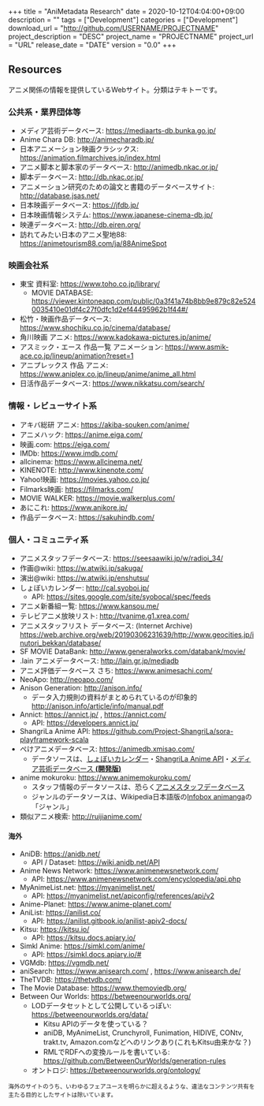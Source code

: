 +++
title = "AniMetadata Research"
date = 2020-10-12T04:04:00+09:00
description = ""
tags = ["Development"]
categories = ["Development"]
download_url = "http://github.com/USERNAME/PROJECTNAME"
project_description = "DESC"
project_name = "PROJECTNAME"
project_url = "URL"
release_date = "DATE"
version = "0.0"
+++


## Resources
アニメ関係の情報を提供しているWebサイト。分類はテキトーです。

### 公共系・業界団体等
- メディア芸術データベース: https://mediaarts-db.bunka.go.jp/
- Anime Chara DB: http://animecharadb.jp/
- 日本アニメーション映画クラシックス: https://animation.filmarchives.jp/index.html
- アニメ脚本と脚本家のデータベース: http://animedb.nkac.or.jp/
- 脚本データベース: http://db.nkac.or.jp/
- アニメーション研究のための論文と書籍のデータベースサイト: http://database.jsas.net/
- 日本映画データベース: https://jfdb.jp/
- 日本映画情報システム: https://www.japanese-cinema-db.jp/
- 映連データベース: http://db.eiren.org/
- 訪れてみたい日本のアニメ聖地88: https://animetourism88.com/ja/88AnimeSpot

### 映画会社系
- 東宝 資料室: https://www.toho.co.jp/library/
    - MOVIE DATABASE: https://viewer.kintoneapp.com/public/0a3f41a74b8bb9e879c82e5240035410e01df4c27f0dfc1d2ef44495962b1f44#/
- 松竹・映画作品データベース: https://www.shochiku.co.jp/cinema/database/
- 角川映画 アニメ: https://www.kadokawa-pictures.jp/anime/
- アスミック・エース 作品一覧 アニメーション: https://www.asmik-ace.co.jp/lineup/animation?reset=1
- アニプレックス 作品 アニメ: https://www.aniplex.co.jp/lineup/anime/anime_all.html
- 日活作品データベース: https://www.nikkatsu.com/search/

### 情報・レビューサイト系
- アキバ総研 アニメ: https://akiba-souken.com/anime/
- アニメハック: https://anime.eiga.com/
- 映画.com: https://eiga.com/
- IMDb: https://www.imdb.com/
- allcinema: https://www.allcinema.net/
- KINENOTE: http://www.kinenote.com/
- Yahoo!映画: https://movies.yahoo.co.jp/
- Filmarks映画: https://filmarks.com/
- MOVIE WALKER: https://movie.walkerplus.com/
- あにこれ: https://www.anikore.jp/
- 作品データベース: https://sakuhindb.com/

### 個人・コミュニティ系
- アニメスタッフデータベース: https://seesaawiki.jp/w/radioi_34/
- 作画@wiki: https://w.atwiki.jp/sakuga/
- 演出@wiki: https://w.atwiki.jp/enshutsu/
- しょぼいカレンダー: http://cal.syoboi.jp/
    - API: https://sites.google.com/site/syobocal/spec/feeds
- アニメ新番組一覧: https://www.kansou.me/
- テレビアニメ放映リスト: http://tvanime.g1.xrea.com/
- アニメスタッフリスト データベース: (Internet Archive) https://web.archive.org/web/20190306231639/http://www.geocities.jp/inutori_bekkan/database/
- SF MOVIE DataBank: http://www.generalworks.com/databank/movie/
- .lain アニメデータベース: http://lain.gr.jp/mediadb
- アニメ評価データベース さち: https://www.animesachi.com/
- NeoApo: http://neoapo.com/
- Anison Generation: http://anison.info/
    - データ入力規則の資料がまとめられているのが印象的
      http://anison.info/article/info/manual.pdf
- Annict: https://annict.jp/ , https://annict.com/
    - API: https://developers.annict.jp/
- ShangriLa Anime API: https://github.com/Project-ShangriLa/sora-playframework-scala
- ぺけアニメデータベース: https://animedb.xmisao.com/
    - データソースは、[しょぼいカレンダー](http://cal.syoboi.jp/)・[ShangriLa Anime API](https://github.com/Project-ShangriLa/sora-playframework-scala)・[メディア芸術データベース **(開発版)**](https://mediaarts-db.bunka.go.jp/)
- anime mokuroku: https://www.animemokuroku.com/
    - スタッフ情報のデータソースは、恐らく[アニメスタッフデータベース](https://seesaawiki.jp/w/radioi_34/)
    - ジャンルのデータソースは、Wikipedia日本語版の[Infobox animanga](https://ja.wikipedia.org/wiki/Template:Infobox_animanga)の「ジャンル」
- 類似アニメ検索: http://ruijianime.com/

#### 海外
- AniDB: https://anidb.net/
    - API / Dataset: https://wiki.anidb.net/API
- Anime News Network: https://www.animenewsnetwork.com/
    - API: https://www.animenewsnetwork.com/encyclopedia/api.php
- MyAnimeList.net: https://myanimelist.net/
    - API: https://myanimelist.net/apiconfig/references/api/v2
- Anime-Planet: https://www.anime-planet.com/
- AniList: https://anilist.co/
    - API: https://anilist.gitbook.io/anilist-apiv2-docs/
- Kitsu: https://kitsu.io/
    - API: https://kitsu.docs.apiary.io/
- Simkl Anime: https://simkl.com/anime/
    - API: https://simkl.docs.apiary.io/#
- VGMdb: https://vgmdb.net/
- aniSearch: https://www.anisearch.com/ , https://www.anisearch.de/
- TheTVDB: https://thetvdb.com/
- The Movie Database: https://www.themoviedb.org/
- Between Our Worlds: https://betweenourworlds.org/
    - LODデータセットとして公開しているっぽい: https://betweenourworlds.org/data/
        - Kitsu APIのデータを使っている？
        - aniDB, MyAnimeList, Crunchyroll, Funimation, HIDIVE, CONtv, trakt.tv, Amazon.comなどへのリンクあり(これもKitsu由来かな？)
        - RMLでRDFへの変換ルールを書いている: https://github.com/BetweenOurWorlds/generation-rules
    - オントロジ: https://betweenourworlds.org/ontology/

<small>
海外のサイトのうち、いわゆるフェアユースを明らかに超えるような、違法なコンテンツ共有を主たる目的としたサイトは除いています。
</small>